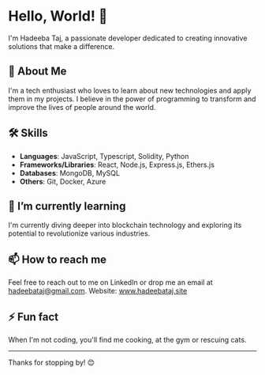 # Hello, World! 👋

I'm Hadeeba Taj, a passionate developer dedicated to creating innovative solutions that make a difference.

## 🚀 About Me

I'm a tech enthusiast who loves to learn about new technologies and apply them in my projects. I believe in the power of programming to transform and improve the lives of people around the world.

## 🛠️ Skills

- **Languages**: JavaScript, Typescript, Solidity, Python
- **Frameworks/Libraries**: React, Node.js, Express.js, Ethers.js
- **Databases**: MongoDB, MySQL
- **Others**: Git, Docker, Azure

## 🌱 I’m currently learning 

I'm currently diving deeper into blockchain technology and exploring its potential to revolutionize various industries.

## 📫 How to reach me

Feel free to reach out to me on LinkedIn or drop me an email at hadeebataj@gmail.com.
Website: www.hadeebataj.site

## ⚡ Fun fact

When I'm not coding, you'll find me cooking, at the gym or rescuing cats.

---

Thanks for stopping by! 😊


<!--
**hadeebataj/hadeebataj** is a ✨ _special_ ✨ repository because its `README.md` (this file) appears on your GitHub profile.

Here are some ideas to get you started:

- 🔭 I’m currently working on ...
- 🌱 I’m currently learning ...
- 👯 I’m looking to collaborate on ...
- 🤔 I’m looking for help with ...
- 💬 Ask me about ...
- 📫 How to reach me: ...
- 😄 Pronouns: ...
- ⚡ Fun fact: ...
-->
